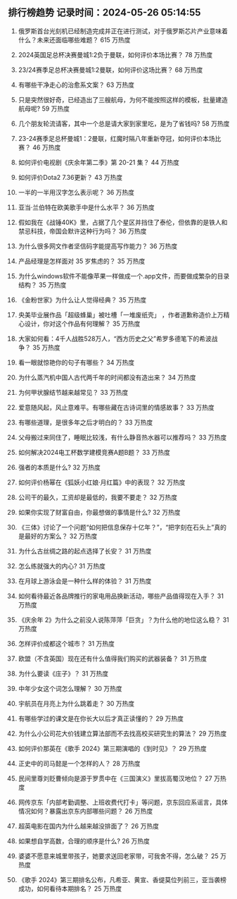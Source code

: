 
## 排行榜趋势 记录时间：2024-05-26 05:14:55
  
  1. 俄罗斯首台光刻机已经制造完成并正在进行测试，对于俄罗斯芯片产业意味着什么？未来还面临哪些难题？ 615 万热度
    
  2. 2024英国足总杯决赛曼城1:2负于曼联，如何评价本场比赛？ 78 万热度
    
  3. 23/24赛季足总杯决赛曼城1:2曼联，如何评价这场比赛？ 68 万热度
    
  4. 有哪些干净走心的治愈系文案？ 63 万热度
    
  5. 只是突然很好奇，已经造出了三艘航母，为何不能按照这样的模板，批量建造航母呢? 59 万热度
    
  6. 几个朋友轮流请客，其中一个总是请大家到家里吃，是为了省钱吗? 58 万热度
    
  7. 23-24赛季足总杯曼城1：2曼联，红魔时隔八年重新夺冠，如何评价本场比赛？ 46 万热度
    
  8. 如何评价电视剧《庆余年第二季》第 20-21 集？ 44 万热度
    
  9. 如何评价Dota2 7.36更新？ 43 万热度
    
  10. 一半的一半用汉字怎么表示呢？ 36 万热度
    
  11. 亚当·兰伯特在欧美歌手中是什么水平？ 36 万热度
    
  12. 假如我在《战锤40K》里，占据了几个星区并挡住了泰伦，但依靠的是铁人和禁忌科技，帝国会默许这种行为吗？ 36 万热度
    
  13. 为什么很多网文作者坚信码字能提高写作能力？ 36 万热度
    
  14. 产品经理是怎样面对 35 岁焦虑的？ 35 万热度
    
  15. 为什么windows软件不能像苹果一样做成一个.app文件，而要做成繁杂的目录结构？ 35 万热度
    
  16. 《金粉世家》为什么让人觉得经典？ 35 万热度
    
  17. 央美毕业展作品「超级蜂巢」被吐槽「一堆废纸壳」 ，作者道歉称造价上万精心设计，你对这个作品有何理解？ 35 万热度
    
  18. 大家如何看：4千人战胜528万人，“西方历史之父”希罗多德笔下的希波战争？ 35 万热度
    
  19. 看一眼就惊艳你的句子有哪些？ 34 万热度
    
  20. 为什么蒸汽机中国人古代两千年的时间都没有造出来？ 34 万热度
    
  21. 为何甲状腺结节越来越常见？ 33 万热度
    
  22. 爱意随风起，风止意难平。有哪些藏在古诗词里的情感故事？ 33 万热度
    
  23. 有哪些道理，是很多年之后才明白的？ 33 万热度
    
  24. 父母搬过来同住了，睡眠比较浅，有什么静音热水器可以推荐吗？ 33 万热度
    
  25. 如何解决2024电工杯数学建模竞赛A题B题？ 33 万热度
    
  26. 强者的本质是什么? 32 万热度
    
  27. 如何评价杨幂在《狐妖小红娘·月红篇》中的表现？ 32 万热度
    
  28. 公司干的最久，工资却是最低的，我要不要走？ 32 万热度
    
  29. 如果你实现了财富自由，你最想做的事情是什么? 32 万热度
    
  30. 《三体》讨论了一个问题“如何把信息保存十亿年？”，“把字刻在石头上”真的是最好的方案么？ 32 万热度
    
  31. 为什么古丝绸之路的起点选择了长安？ 31 万热度
    
  32. 怎么练就强大的内心? 31 万热度
    
  33. 在月球上游泳会是一种什么样的体验？ 31 万热度
    
  34. 如何看待最近各品牌推行的家电用品换新活动，哪些产品值得现在入手？ 31 万热度
    
  35. 《庆余年 2》为什么之前没人说陈萍萍「巨贪」？为什么他的地位这么稳？ 31 万热度
    
  36. 怎样评价成都这个城市？ 31 万热度
    
  37. 欧盟（不含英国）现在还有什么值得我们购买的武器装备？ 31 万热度
    
  38. 为什么要读《庄子》？ 31 万热度
    
  39. 中年少女这个词怎么理解？ 30 万热度
    
  40. 宇航员在月亮上为什么跳着走？ 30 万热度
    
  41. 有哪些学过的课文是在你长大以后才真正读懂的？ 29 万热度
    
  42. 为什么小公司花大价钱建立算法部而不去找高校买研究生的算法？ 29 万热度
    
  43. 如何评价那英在《歌手 2024》第三期演唱的《到时见》？ 29 万热度
    
  44. 正史中的司马懿是一个怎样的人？ 28 万热度
    
  45. 民间里尊刘贬曹倾向是源于罗贯中在《三国演义》里拔高蜀汉地位？ 27 万热度
    
  46. 网传京东「内部考勤调整、上班收费代打卡」等问题，京东回应系谣言，具体情况如何？暴露出京东内部哪些问题？ 26 万热度
    
  47. 超英电影在国内为什么越来越没排面了？ 26 万热度
    
  48. 如果想自学高数，合理的顺序是什么? 26 万热度
    
  49. 婆婆不愿意来城里带孩子，她要求送回老家带，可我舍不得，怎么破？ 25 万热度
    
  50. 《歌手 2024》第三期排名公布，凡希亚、黄宣、香缇莫位列前三，亚当袭榜成功，如何看待本期排名？ 25 万热度
    